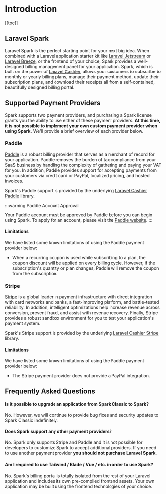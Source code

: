 # Introduction

[[toc]]

## Laravel Spark

Laravel Spark is the perfect starting point for your next big idea. When combined with a Laravel application starter kit like [Laravel Jetstream](https://jetstream.laravel.com) or [Laravel Breeze](https://laravel.com/docs/starter-kits), or the frontend of your choice, Spark provides a well-designed billing management panel for your application. Spark, which is built on the power of [Laravel Cashier](https://laravel.com/docs/billing), allows your customers to subscribe to monthly or yearly billing plans, manage their payment method, update their subscription plans, and download their receipts all from a self-contained, beautifully designed billing portal.

## Supported Payment Providers

Spark supports two payment providers, and purchasing a Spark license grants you the ability to use either of these payment providers. **At this time, it is not possible to implement your own custom payment provider when using Spark.** We'll provide a brief overview of each provider below.

### Paddle

[Paddle](https://paddle.com) is a robust billing provider that serves as a merchant of record for your application. Paddle removes the burden of tax compliance from your SaaS business by handling the complexity of gathering and paying your VAT for you. In addition, Paddle provides support for accepting payments from your customers via credit card or PayPal, localized pricing, and hosted invoices.

Spark's Paddle support is provided by the underlying [Laravel Cashier Paddle](https://laravel.com/docs/cashier-paddle) library.

:::warning Paddle Account Approval

Your Paddle account must be approved by Paddle before you can begin using Spark. To apply for an account, please visit the [Paddle website](https://paddle.com).
:::

#### Limitations

We have listed some known limitations of using the Paddle payment provider below:

- When a recurring coupon is used while subscribing to a plan, the coupon discount will be applied on every billing cycle. However, if the subscription's quantity or plan changes, Paddle will remove the coupon from the subscription.

### Stripe

[Stripe](https://stripe.com) is a global leader in payment infrastructure with direct integration with card networks and banks, a fast-improving platform, and battle-tested reliability. In addition, intelligent optimizations help increase revenue across conversion, prevent fraud, and assist with revenue recovery. Finally, Stripe provides a robust sandbox environment for you to test your application's payment system.

Spark's Stripe support is provided by the underlying [Laravel Cashier Stripe](https://laravel.com/docs/billing) library.

#### Limitations

We have listed some known limitations of using the Paddle payment provider below:

- The Stripe payment provider does not provide a PayPal integration.

## Frequently Asked Questions

#### **Is it possible to upgrade an application from Spark Classic to Spark?**

No. However, we will continue to provide bug fixes and security updates to Spark Classic indefinitely.

#### **Does Spark support any other payment providers?**

No. Spark only supports Stripe and Paddle and it is not possible for developers to customize Spark to accept additional providers. If you need to use another payment provider **you should not purchase Laravel Spark**.

#### **Am I required to use Tailwind / Blade / Vue / etc. in order to use Spark?**

No. Spark's billing portal is totally isolated from the rest of your Laravel application and includes its own pre-compiled frontend assets. Your own application may be built using the frontend technologies of your choice.
